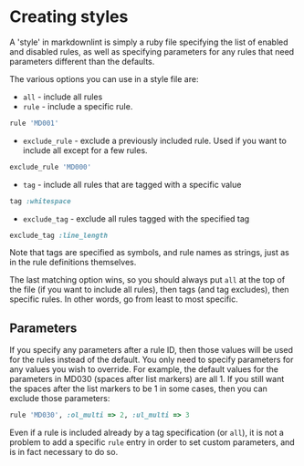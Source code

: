 # Creating styles

A 'style' in markdownlint is simply a ruby file specifying the list of enabled
and disabled rules, as well as specifying parameters for any rules that need
parameters different than the defaults.

The various options you can use in a style file are:

* `all` - include all rules
* `rule` - include a specific rule.

```ruby
rule 'MD001'
```

* `exclude_rule` - exclude a previously included rule. Used if you want to
  include all except for a few rules.

```ruby
exclude_rule 'MD000'
```

* `tag` - include all rules that are tagged with a specific value

```ruby
tag :whitespace
```

* `exclude_tag` - exclude all rules tagged with the specified tag

```ruby
exclude_tag :line_length
```

Note that tags are specified as symbols, and rule names as strings, just as in
the rule definitions themselves.

The last matching option wins, so you should always put `all` at the top of the
file (if you want to include all rules), then tags (and tag excludes), then
specific rules. In other words, go from least to most specific.

## Parameters

If you specify any parameters after a rule ID, then those values will be used
for the rules instead of the default. You only need to specify parameters for
any values you wish to override. For example, the default values for the
parameters in MD030 (spaces after list markers) are all 1. If you still want
the spaces after the list markers to be 1 in some cases, then you can exclude
those parameters:

```ruby
rule 'MD030', :ol_multi => 2, :ul_multi => 3
```

Even if a rule is included already by a tag specification (or `all`), it is not
a problem to add a specific `rule` entry in order to set custom parameters, and
is in fact necessary to do so.
